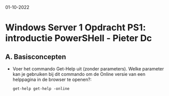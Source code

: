 01-10-2022

# Windows Server 1 Opdracht PS1: introductie PowerSHell - Pieter Dc

## A. Basisconcepten

- Voer het commando Get-Help uit (zonder parameters). Welke parameter kan je gebruiken bij dit commando om de Online versie van een helppagina in de browser te openen?:

      get-help get-help -online


